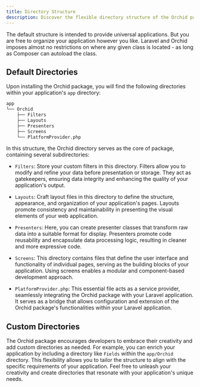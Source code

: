 ```yaml
---
title: Directory Structure
description: Discover the flexible directory structure of the Orchid package and unlock your creative potential. Customize your application's organization and embrace a tailored approach. Learn more about default directories and how to create your unique custom directories to align with your specific application needs
---
```


The default structure is intended to provide universal applications. But you are free to organize your application however you like.
Laravel and Orchid imposes almost no restrictions on where any given class is located - as long as Composer can autoload the class.

## Default Directories

Upon installing the Orchid package, you will find the following directories within your application's `app` directory:

```bash
app
└── Orchid
    ├── Filters
    ├── Layouts
    ├── Presenters
    ├── Screens
    └── PlatformProvider.php
```

In this structure, the Orchid directory serves as the core of package, containing several subdirectories:

- `Filters`: Store your custom filters in this directory. Filters allow you to modify and refine your data before presentation or storage. They act as gatekeepers, ensuring data integrity and enhancing the quality of your application's output.

- `Layouts`: Craft layout files in this directory to define the structure, appearance, and organization of your application's pages. Layouts promote consistency and maintainability in presenting the visual elements of your web application.

- `Presenters`: Here, you can create presenter classes that transform raw data into a suitable format for display. Presenters promote code reusability and encapsulate data processing logic, resulting in cleaner and more expressive code.

- `Screens`: This directory contains files that define the user interface and functionality of individual pages, serving as the building blocks of your application. Using screens enables a modular and component-based development approach.

- `PlatformProvider.php`: This essential file acts as a service provider, seamlessly integrating the Orchid package with your Laravel application. It serves as a bridge that allows configuration and extension of the Orchid package's functionalities within your Laravel application.

## Custom Directories

The Orchid package encourages developers to embrace their creativity and add custom directories as needed.
For example, you can enrich your application by including a directory like `Fields` within the `app/Orchid` directory.
This flexibility allows you to tailor the structure to align with the specific requirements of your application.
Feel free to unleash your creativity and create directories that resonate with your application's unique needs.
